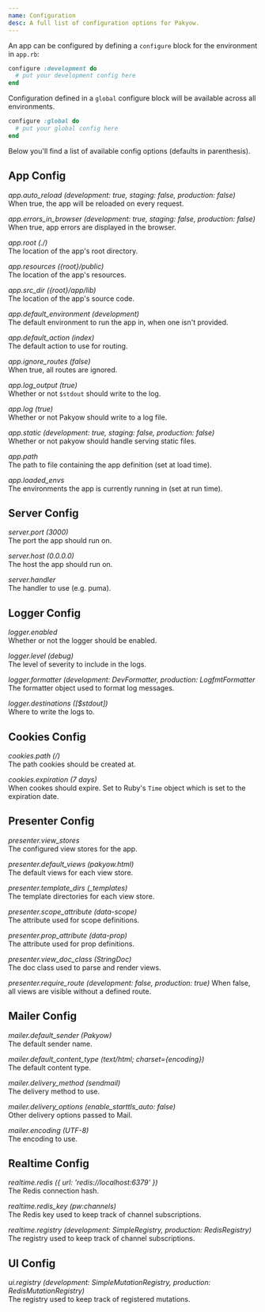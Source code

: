 ```yaml
---
name: Configuration
desc: A full list of configuration options for Pakyow.
---
```


An app can be configured by defining a `configure` block for the environment in `app.rb`:

```ruby
configure :development do
  # put your development config here
end
```

Configuration defined in a `global` configure block will be available across all environments.

```ruby
configure :global do
  # put your global config here
end
```

Below you'll find a list of available config options (defaults in parenthesis).

## App Config

*app.auto_reload (development: true, staging: false, production: false)*  
When true, the app will be reloaded on every request.

*app.errors_in_browser (development: true, staging: false, production: false)*  
When true, app errors are displayed in the browser.

*app.root (./)*  
The location of the app's root directory.

*app.resources ({root}/public)*  
The location of the app's resources.

*app.src_dir ({root}/app/lib)*  
The location of the app's source code.

*app.default_environment (development)*  
The default environment to run the app in, when one isn't provided.

*app.default_action (index)*  
The default action to use for routing.

*app.ignore_routes (false)*  
When true, all routes are ignored.

*app.log_output (true)*  
Whether or not `$stdout` should write to the log.

*app.log (true)*  
Whether or not Pakyow should write to a log file.

*app.static (development: true, staging: false, production: false)*  
Whether or not pakyow should handle serving static files.

*app.path*  
The path to file containing the app definition (set at load time).

*app.loaded_envs*  
The environments the app is currently running in (set at run time).

## Server Config

*server.port (3000)*  
The port the app should run on.

*server.host (0.0.0.0)*  
The host the app should run on.

*server.handler*  
The handler to use (e.g. puma).

## Logger Config

*logger.enabled*  
Whether or not the logger should be enabled.

*logger.level (debug)*  
The level of severity to include in the logs.

*logger.formatter (development: DevFormatter, production: LogfmtFormatter*  
The formatter object used to format log messages.

*logger.destinations ([$stdout])*  
Where to write the logs to.

## Cookies Config

*cookies.path (/)*  
The path cookies should be created at.

*cookies.expiration (7 days)*  
When cookes should expire. Set to Ruby's `Time` object which is set to the expiration date.

## Presenter Config

*presenter.view_stores*  
The configured view stores for the app.

*presenter.default_views (pakyow.html)*  
The default views for each view store.

*presenter.template_dirs (_templates)*  
The template directories for each view store.

*presenter.scope_attribute (data-scope)*  
The attribute used for scope definitions.

*presenter.prop_attribute (data-prop)*  
The attribute used for prop definitions.

*presenter.view_doc_class (StringDoc)*  
The doc class used to parse and render views.

*presenter.require_route (development: false, production: true)*
When false, all views are visible without a defined route.

## Mailer Config

*mailer.default_sender (Pakyow)*  
The default sender name.

*mailer.default_content_type (text/html; charset={encoding})*  
The default content type.

*mailer.delivery_method (sendmail)*  
The delivery method to use.

*mailer.delivery_options (enable_starttls_auto: false)*  
Other delivery options passed to Mail.

*mailer.encoding (UTF-8)*  
The encoding to use.

## Realtime Config

*realtime.redis ({ url: 'redis://localhost:6379' })*  
The Redis connection hash.

*realtime.redis_key (pw:channels)*  
The Redis key used to keep track of channel subscriptions.

*realtime.registry (development: SimpleRegistry, production: RedisRegistry)*  
The registry used to keep track of channel subscriptions.

## UI Config

*ui.registry (development: SimpleMutationRegistry, production: RedisMutationRegistry)*  
The registry used to keep track of registered mutations.
